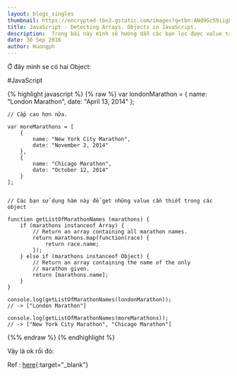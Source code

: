 ```yaml
---
layout: blogs_singles
thumbnail: https://encrypted-tbn3.gstatic.com/images?q=tbn:ANd9GcS9iigB6oNc_y3pjx1G3kYUXw2LyrwRliz8sug02hjXJNlesS7cvA
title: JavaScript - Detecting Arrays. Objects in JavaScript.
description:  Trong bài này mình sẽ hướng dẫn các bạn lọc được value trong objects. Ở đây mình dùng .map và instanceof. 
date: 30 Sep 2016
author: Huongph
---
```


Ở đây mình se có hai Object: 

#JavaScript

{% highlight javascript %}
{% raw %}
    var londonMarathon = {
        name: "London Marathon",
        date: "April 13, 2014"
    };

    // Cấp cao hơn nữa.

    var moreMarathons = [
        {
            name: "New York City Marathon",
            date: "November 2, 2014"
        },
        {
            name: "Chicago Marathon",
            date: "October 12, 2014"
        }
    ];


    // Các bạn sử dụng hàm này để get những value cần thiết trong các object
    
    function getListOfMarathonNames (marathons) {
        if (marathons instanceof Array) {
            // Return an array containing all marathon names.
            return marathons.map(function(race) {
                return race.name;
            });
        } else if (marathons instanceof Object) {
            // Return an array containing the name of the only
            // marathon given.
            return [marathons.name];
        }
    }

    console.log(getListOfMarathonNames(londonMarathon));
    // -> ["London Marathon"]

    console.log(getListOfMarathonNames(moreMarathons));
    // -> ["New York City Marathon", "Chicago Marathon"]

{%% endraw %}
{% endhighlight %}


Vậy là ok rồi đó: 

Ref :  [here](http://adripofjavascript.com/blog/drips/detecting-arrays-vs-objects-in-javascript.html){:target="_blank"}